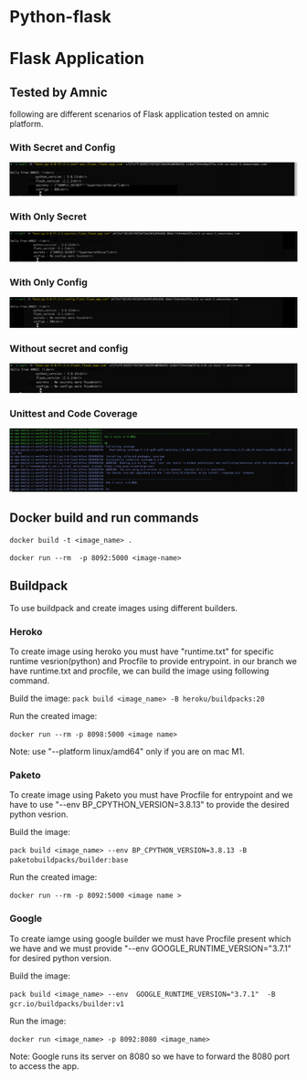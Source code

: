 # Python-flask

# Flask Application

## Tested by Amnic 
following are different scenarios of Flask application tested on amnic platform.

### With Secret and Config
![Screenshot](/screenshots/3.8-2.1%20secret%20config.png?raw=true)

### With Only Secret

![Screenshot](/screenshots/3.8-2.1%20secret.png?raw=true)


### With Only Config

![Screenshot](/screenshots/3.8-2.1%20config.png?raw=true)

### Without secret and config

![Screenshot](/screenshots/3.8-2.1.png?raw=true)

### Unittest and Code Coverage

![Screenshot](/screenshots/py-3.8_fl-2.1.png?raw=true)

## Docker build and run commands

```docker build -t <image_name> .```

```docker run --rm  -p 8092:5000 <image-name> ```

## Buildpack

To use buildpack and create images using different builders.

### Heroko

To create image using heroko you must have "runtime.txt" for specific runtime vesrion(python) and Procfile to provide entrypoint. in our branch we have runtime.txt and procfile, we can build the image using following command.

Build the image:
``` pack build <image_name> -B heroku/buildpacks:20 ```

Run the created image:

```docker run --rm -p 8098:5000 <image name>```

Note: use "--platform linux/amd64" only if you are on mac M1.

### Paketo

To create image using Paketo you must have Procfile for entrypoint and we have to use "--env BP_CPYTHON_VERSION=3.8.13" to provide the desired python vesrion.

Build the image:

```pack build <image_name> --env BP_CPYTHON_VERSION=3.8.13 -B paketobuildpacks/builder:base```

Run the created image:

```docker run --rm -p 8092:5000 <image name >```

### Google

To create iamge using google builder we must have Procfile present which we have and we must provide "--env  GOOGLE_RUNTIME_VERSION="3.7.1" for desired python version.

Build the image:

``` pack build <image_name> --env  GOOGLE_RUNTIME_VERSION="3.7.1"  -B gcr.io/buildpacks/builder:v1 ```

Run the image:

```docker run <image_name> -p 8092:8080 <image_name>```

Note: Google runs its server on 8080 so we have to forward the 8080 port to access the app.
